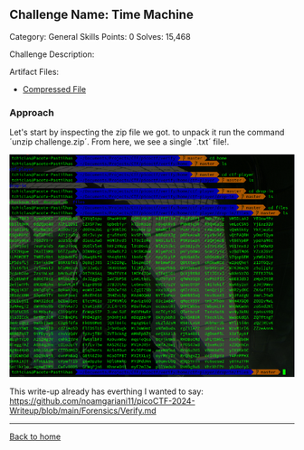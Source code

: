## Challenge Name: Time Machine

Category: General Skills
Points: 0
Solves: 15,468

Challenge Description: 
<descript>

Artifact Files:
* [Compressed File](challenge.zip)

### Approach

Let's start by inspecting the zip file we got. to unpack it run the command ´unzip challenge.zip´. From here, we see a single ´.txt´ file!.

![img](Images/zip.png)

This write-up already has everthing I wanted to say:
https://github.com/noamgariani11/picoCTF-2024-Writeup/blob/main/Forensics/Verify.md

---
[Back to home](</CTF/picoctf/README.md>)
